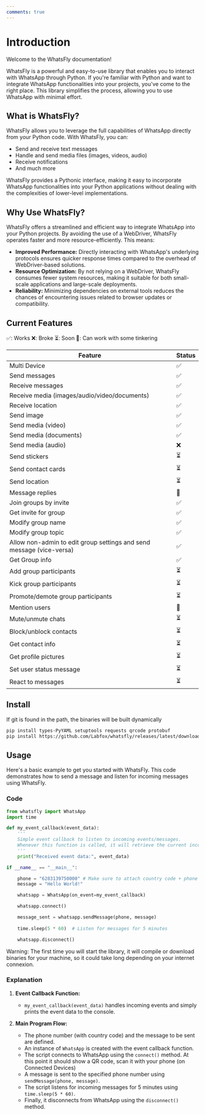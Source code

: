 ```yaml
---
comments: true
---
```


# Introduction

Welcome to the WhatsFly documentation!

WhatsFly is a powerful and easy-to-use library that enables you to interact with WhatsApp through Python. If you're familiar with Python and want to integrate WhatsApp functionalities into your projects, you've come to the right place. This library simplifies the process, allowing you to use WhatsApp with minimal effort.

## What is WhatsFly?

WhatsFly allows you to leverage the full capabilities of WhatsApp directly from your Python code. With WhatsFly, you can:

- Send and receive text messages
- Handle and send media files (images, videos, audio)
- Receive notifications
- And much more

WhatsFly provides a Pythonic interface, making it easy to incorporate WhatsApp functionalities into your Python applications without dealing with the complexities of lower-level implementations.

## Why Use WhatsFly?

WhatsFly offers a streamlined and efficient way to integrate WhatsApp into your Python projects. By avoiding the use of a WebDriver, WhatsFly operates faster and more resource-efficiently. This means:

- **Improved Performance:** Directly interacting with WhatsApp's underlying protocols ensures quicker response times compared to the overhead of WebDriver-based solutions.
- **Resource Optimization:** By not relying on a WebDriver, WhatsFly consumes fewer system resources, making it suitable for both small-scale applications and large-scale deployments.
- **Reliability:** Minimizing dependencies on external tools reduces the chances of encountering issues related to browser updates or compatibility.

## Current Features

✅: Works
❌: Broke
⏳: Soon
🔧: Can work with some tinkering

| Feature                                        | Status |
|------------------------------------------------|--------|
| Multi Device                                   | ✅ |
| Send messages                                  | ✅ |
| Receive messages                               | ✅ |
| Receive media (images/audio/video/documents)   | ✅ |
| Receive location                               | ✅ |
| Send image                                     | ✅ |
| Send media (video)                             | ✅ |
| Send media (documents)                         | ✅ |
| Send media (audio)                             | ❌  |
| Send stickers                                  | ⏳  |
| Send contact cards                             | ⏳ |
| Send location                                  | ⏳ |
| Message replies                                | 🔧 |
| Join groups by invite                          | ✅ |
| Get invite for group                           | ✅ |
| Modify group name       | ✅ |
| Modify group topic | ✅ |
| Allow non-admin to edit group settings and send message (vice-versa) | ✅ |
| Get Group info | ✅ |
| Add group participants                         | ⏳ |
| Kick group participants                        | ⏳ |
| Promote/demote group participants              | ⏳ |
| Mention users                                  | 🔧 |
| Mute/unmute chats                              | ⏳ |
| Block/unblock contacts                         | ⏳ |
| Get contact info                               | ⏳ |
| Get profile pictures                           | ⏳ |
| Set user status message                        | ⏳ |
| React to messages                              | ⏳ |

## Install
If git is found in the path, the binaries will be built dynamically
```bash
pip install types-PyYAML setuptools requests qrcode protobuf
pip install https://github.com/Labfox/whatsfly/releases/latest/download/install.zip
```

## Usage

Here's a basic example to get you started with WhatsFly. This code demonstrates how to send a message and listen for incoming messages using WhatsFly.

### Code

```python
from whatsfly import WhatsApp
import time

def my_event_callback(event_data):
    ''' 
    Simple event callback to listen to incoming events/messages. 
    Whenever this function is called, it will retrieve the current incoming event or messages.
    '''
    print("Received event data:", event_data)

if __name__ == "__main__":

    phone = "6283139750000" # Make sure to attach country code + phone number
    message = "Hello World!"

    whatsapp = WhatsApp(on_event=my_event_callback)

    whatsapp.connect()

    message_sent = whatsapp.sendMessage(phone, message)
    
    time.sleep(5 * 60)  # Listen for messages for 5 minutes

    whatsapp.disconnect()
```

Warning: The first time you will start the library, it will compile or download binaries for your machine, so it could take long depending on your internet connexion.

### Explanation

1. **Event Callback Function:**
   - `my_event_callback(event_data)` handles incoming events and simply prints the event data to the console.

2. **Main Program Flow:**
   - The phone number (with country code) and the message to be sent are defined.
   - An instance of `WhatsApp` is created with the event callback function.
   - The script connects to WhatsApp using the `connect()` method. At this point it should show a QR code, scan it with your phone (on Connected Devices)
   - A message is sent to the specified phone number using `sendMessage(phone, message)`.
   - The script listens for incoming messages for 5 minutes using `time.sleep(5 * 60)`.
   - Finally, it disconnects from WhatsApp using the `disconnect()` method.

